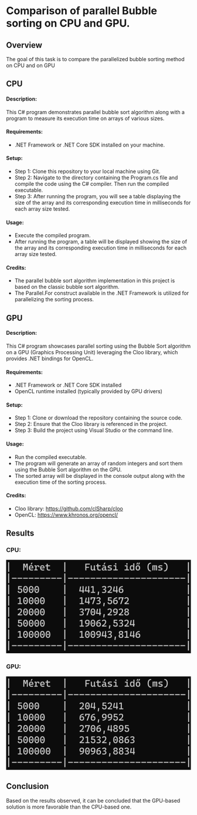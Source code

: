 # Comparison of parallel Bubble sorting on CPU and GPU.

## Overview
The goal of this task is to compare the parallelized bubble sorting method on CPU and on GPU



## CPU
#### Description:
This C# program demonstrates parallel bubble sort algorithm along with a program to measure its execution time on arrays of various sizes.

#### Requirements:
- .NET Framework or .NET Core SDK installed on your machine.

#### Setup:
- Step 1:  Clone this repository to your local machine using Git.
- Step 2:  Navigate to the directory containing the Program.cs file and compile the code using the C# compiler. Then run the compiled executable.
- Step 3:  After running the program, you will see a table displaying the size of the array and its corresponding execution time in milliseconds for each array size tested.

#### Usage:
- Execute the compiled program.
- After running the program, a table will be displayed showing the size of the array and its corresponding execution time in milliseconds for each array size tested.

#### Credits:
- The parallel bubble sort algorithm implementation in this project is based on the classic bubble sort algorithm.
- The Parallel.For construct available in the .NET Framework is utilized for parallelizing the sorting process.


## GPU
#### Description:
This C# program showcases parallel sorting using the Bubble Sort algorithm on a GPU (Graphics Processing Unit) leveraging the Cloo library, which provides .NET bindings for OpenCL.

#### Requirements:
- .NET Framework or .NET Core SDK installed
- OpenCL runtime installed (typically provided by GPU drivers)

#### Setup:
- Step 1:  Clone or download the repository containing the source code.
- Step 2:  Ensure that the Cloo library is referenced in the project.
- Step 3:  Build the project using Visual Studio or the command line.

#### Usage:
- Run the compiled executable.
- The program will generate an array of random integers and sort them using the Bubble Sort algorithm on the GPU.
- The sorted array will be displayed in the console output along with the execution time of the sorting process.

#### Credits:
- Cloo library: https://github.com/clSharp/cloo
- OpenCL: https://www.khronos.org/opencl/

## Results
### CPU:
![CPU results](https://github.com/Beantonia/parhuzamos_eszkozok/blob/main/parallel_bubble_sorting_CPU/CPU_results.png)

### GPU:
![GPU results](https://github.com/Beantonia/parhuzamos_eszkozok/blob/main/parallel_bubble_sorting_GPU/GPU_results.png)

## Conclusion
Based on the results observed, it can be concluded that the GPU-based solution is more favorable than the CPU-based one.
